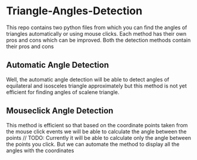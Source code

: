 # Triangle-Angles-Detection
This repo contains two python files from which you can find the angles of triangles automatically or using mouse clicks. Each method has their own pros and cons which can be improved. 
Both the detection methods contain their pros and cons
## Automatic Angle Detection
Well, the automatic angle detection will be able to detect angles of equilateral and isosceles triangle approximately but this method is not yet efficient for finding angles of scalene triangle.

## Mouseclick Angle Detection
This method is efficient so that based on the coordinate points taken from the mouse click events we will be able to calculate the angle between the points
 // TODO: Currently it will be able to calculate only the angle between the points you click. But we can automate the method to display all the angles with the coordinates
